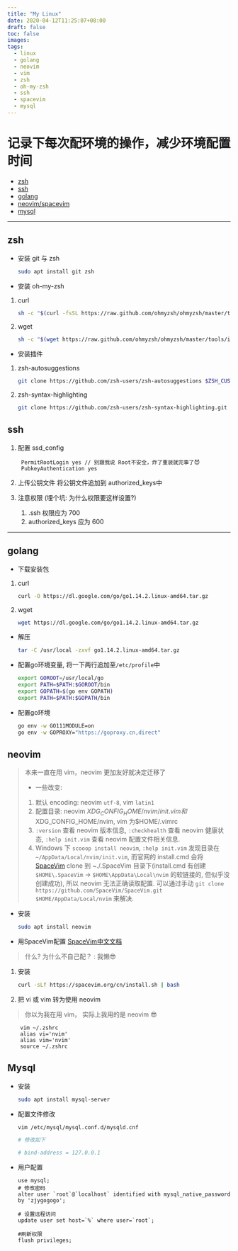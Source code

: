 ```yaml
---
title: "My Linux"
date: 2020-04-12T11:25:07+08:00
draft: false
toc: false
images:
tags:
  - linux
  - golang
  - neovim
  - vim
  - zsh
  - oh-my-zsh
  - ssh
  - spacevim
  - mysql
---
```


# 记录下每次配环境的操作，减少环境配置时间

- [zsh](#zsh)
- [ssh](#ssh)
- [golang](#golang)
- [neovim/spacevim](#neovim)
- [mysql](#mysql)
***
## zsh
- 安装 git 与 zsh
  
    ```bash
    sudo apt install git zsh
    ```
- 安装 oh-my-zsh
1. curl

    ```bash
    sh -c "$(curl -fsSL https://raw.github.com/ohmyzsh/ohmyzsh/master/tools/install.sh)"
    ```
2. wget

    ```bash
    sh -c "$(wget https://raw.github.com/ohmyzsh/ohmyzsh/master/tools/install.sh -O -)"
    ```
- 安装插件
1. zsh-autosuggestions

    ```bash
    git clone https://github.com/zsh-users/zsh-autosuggestions $ZSH_CUSTOM/plugins/zsh-autosuggestions
    ```
2. zsh-syntax-highlighting

    ```bash
    git clone https://github.com/zsh-users/zsh-syntax-highlighting.git ${ZSH_CUSTOM:-~/.oh-my-zsh/custom}/plugins/zsh-syntax-highlighting
    ```
## ssh
1. 配置 ssd_config

        PermitRootLogin yes // 别跟我说 Root不安全，炸了重装就完事了😈
        PubkeyAuthentication yes 
2. 上传公钥文件 将公钥文件追加到 authorized_keys中
3. 注意权限 (埋个坑: 为什么权限要这样设置?)
    1. .ssh 权限应为 700 
    2. authorized_keys 应为 600
***
## golang
- 下载安装包
1. curl
   
    ```bash
    curl -O https://dl.google.com/go/go1.14.2.linux-amd64.tar.gz
    ```
2. wget 
   
    ```bash
    wget https://dl.google.com/go/go1.14.2.linux-amd64.tar.gz
    ```
- 解压

    ```bash
    tar -C /usr/local -zxvf go1.14.2.linux-amd64.tar.gz
    ```
- 配置go环境变量, 将一下两行追加至`/etc/profile`中
        
    ```bash
    export GOROOT=/usr/local/go
    export PATH=$PATH:$GOROOT/bin
    export GOPATH=$(go env GOPATH)
    export PATH=$PATH:$GOPATH/bin
    ```
- 配置go环境

    ```bash
    go env -w GO111MODULE=on
    go env -w GOPROXY="https://goproxy.cn,direct"
    ```

## neovim
> 本来一直在用 vim，neovim 更加友好就决定迁移了
> - 一些改变:
> 1. 默认 encoding: neovim `utf-8`, vim `latin1`
> 2. 配置目录: neovim $XDG_CONFIG_HOME/nvim/init.vim 和$XDG_CONFIG_HOME/nvim, vim 为$HOME/.vimrc
> 3. `:version` 查看 neovim 版本信息, `:checkhealth` 查看 neovim 健康状态, `:help init.vim` 查看 neovim 配置文件相关信息.
> 4. Windows 下 `scooop install neovim`, `:help init.vim` 发现目录在  `~/AppData/Local/nvim/init.vim`, 而官网的 install.cmd 会将 [SpaceVim](https://github.com/SpaceVim/SpaceVim) clone 到 ~./.SpaceVim 目录下(install.cmd 有创建`$HOME\.SpaceVim` -> `$HOME\AppData\Local\nvim` 的软链接的, 但似乎没创建成功), 所以 neovim 无法正确读取配置. 可以通过手动 `git clone https://github.com/SpaceVim/SpaceVim.git $HOME/AppData/Local/nvim` 来解决.
- 安装

    ```bash
    sudo apt install neovim
    ```

- 用SpaceVim配置 [SpaceVim中文文档](https://spacevim.org/cn/)
> 什么? 为什么不自己配？ 
> : 我懒😎

1. 安装     
  
    ```bash
    curl -sLf https://spacevim.org/cn/install.sh | bash 
    ```
2. 把 vi 或 vim 转为使用 neovim 
> 你以为我在用 vim， 实际上我用的是 neovim 😎

        vim ~/.zshrc
        alias vi='nvim'
        alias vim='nvim'
        source ~/.zshrc

## Mysql

- 安装

    ```bash
    sudo apt install mysql-server
    ```

- 配置文件修改

    ~~~bash
    vim /etc/mysql/mysql.conf.d/mysqld.cnf
  
    # 修改如下
  
    # bind-address = 127.0.0.1
    ~~~

  

- 用户配置

    ~~~mysql
    use mysql;
    # 修改密码
    alter user `root`@`localhost` identified with mysql_native_password by 'zjygogogo';
  
    # 设置远程访问
    update user set host=`%` where user=`root`;
  
    #刷新权限
    flush privileges;
    ~~~

